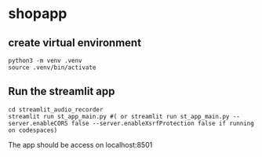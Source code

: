 # shopapp

## create virtual environment
```properties
python3 -m venv .venv
source .venv/bin/activate
```

## Run the streamlit app
```properties
cd streamlit_audio_recorder
streamlit run st_app_main.py #( or streamlit run st_app_main.py --server.enableCORS false --server.enableXsrfProtection false if running on codespaces)
```


The app should be access on localhost:8501
